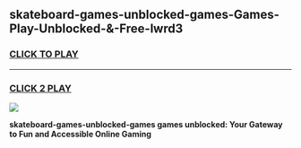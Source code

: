 
## skateboard-games-unblocked-games-Games-Play-Unblocked-&-Free-lwrd3
<h3>
<a href="https://premium76.site?title=skateboard-games-unblocked-games&ref=24A">CLICK TO PLAY</a></h3>
<hr>

<h3>
<a href="https://premium76.site?title=skateboard-games-unblocked-games&ref=24A">CLICK 2 PLAY</a>
  
</h3>

<a href="https://premium76.site?title=skateboard-games-unblocked-games&ref=24A"><img src="https://clearcache.store/games.png"></a>


**skateboard-games-unblocked-games games unblocked: Your Gateway to Fun and Accessible Online Gaming**
